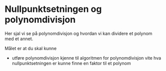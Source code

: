 # Nullpunktsetningen og polynomdivisjon


Her sjal vi se på polynomdivisjon og hvordan vi kan dividere et polynom med et annet. 

Målet er at du skal kunne

* utføre polynomdivisjon
kjenne til algoritmen for polynomdivisjon
vite hva nullpunktsetningen er
kunne finne en faktor til et polynom
